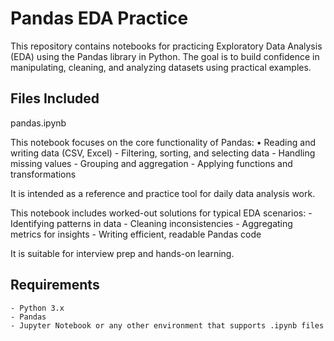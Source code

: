 # Pandas EDA Practice

This repository contains notebooks for practicing Exploratory Data Analysis (EDA) using the Pandas library in Python. The goal is to build confidence in manipulating, cleaning, and analyzing datasets using practical examples.

## Files Included

pandas.ipynb

This notebook focuses on the core functionality of Pandas:
	•	Reading and writing data (CSV, Excel)
	- Filtering, sorting, and selecting data
	- Handling missing values
	- Grouping and aggregation
	- Applying functions and transformations

It is intended as a reference and practice tool for daily data analysis work.

This notebook includes worked-out solutions for typical EDA scenarios:
	- Identifying patterns in data
	- Cleaning inconsistencies
	- Aggregating metrics for insights
	- Writing efficient, readable Pandas code

It is suitable for interview prep and hands-on learning.

## Requirements
	- Python 3.x
	- Pandas
	- Jupyter Notebook or any other environment that supports .ipynb files

